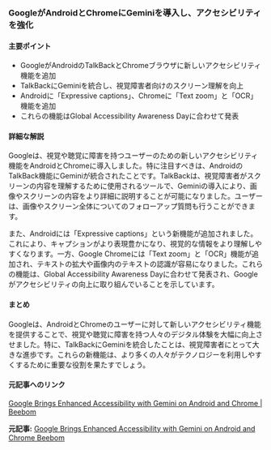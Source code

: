 ### GoogleがAndroidとChromeにGeminiを導入し、アクセシビリティを強化

#### 主要ポイント
- GoogleがAndroidのTalkBackとChromeブラウザに新しいアクセシビリティ機能を追加
- TalkBackにGeminiを統合し、視覚障害者向けのスクリーン理解を向上
- Androidに「Expressive captions」、Chromeに「Text zoom」と「OCR」機能を追加
- これらの機能はGlobal Accessibility Awareness Dayに合わせて発表

#### 詳細な解説

Googleは、視覚や聴覚に障害を持つユーザーのための新しいアクセシビリティ機能をAndroidとChromeに導入しました。特に注目すべきは、AndroidのTalkBack機能にGeminiが統合されたことです。TalkBackは、視覚障害者がスクリーンの内容を理解するために使用されるツールで、Geminiの導入により、画像やスクリーンの内容をより詳細に説明することが可能になりました。ユーザーは、画像やスクリーン全体についてのフォローアップ質問も行うことができます。

また、Androidには「Expressive captions」という新機能が追加されました。これにより、キャプションがより表現豊かになり、視覚的な情報をより理解しやすくなります。一方、Google Chromeには「Text zoom」と「OCR」機能が追加され、テキストの拡大や画像内のテキストの認識が容易になりました。これらの機能は、Global Accessibility Awareness Dayに合わせて発表され、Googleがアクセシビリティの向上に取り組んでいることを示しています。

#### まとめ
Googleは、AndroidとChromeのユーザーに対して新しいアクセシビリティ機能を提供することで、視覚や聴覚に障害を持つ人々のデジタル体験を大幅に向上させました。特に、TalkBackにGeminiを統合したことは、視覚障害者にとって大きな進歩です。これらの新機能は、より多くの人々がテクノロジーを利用しやすくするために重要な役割を果たすでしょう。

#### 元記事へのリンク
[Google Brings Enhanced Accessibility with Gemini on Android and Chrome | Beebom](リンク先URL)

**元記事:** [Google Brings Enhanced Accessibility with Gemini on Android and Chrome Beebom](https://beebom.com/google-gemini-accessibility-features-on-android-chrome-rolling-out/)